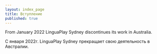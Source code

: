```yaml
---
layout: index_page
title: Вступление
published: true
---
```

From January 2022 LinguaPlay Sydney discontinues its work in Australia.

С января 2022г. LinguaPlay Sydney прекращает свою деятельность в Австралии.
